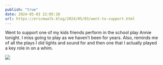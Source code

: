 ```yaml
---
publish: "true"
date: 2024-05-03 22:05:18
url: https://ericmwalk.blog/2024/05/03/went-to-support.html
---
```


Went to support one of my kids friends perform in the school play Annie tonight. I miss going to play as we haven’t been for years. Also, reminds me of all the plays I did lights and sound for and then one that I actually played a key role in on a whim.

![](https://ericmwalk.blog/uploads/2024/img-8820.jpeg)